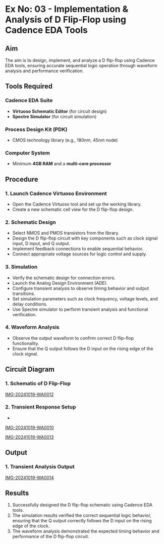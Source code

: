 # Ex No: 03 - Implementation & Analysis of D Flip-Flop using Cadence EDA Tools

## Aim
The aim is to design, implement, and analyze a D flip-flop using Cadence EDA tools, ensuring accurate sequential logic operation through waveform analysis and performance verification.

## Tools Required

### Cadence EDA Suite
- **Virtuoso Schematic Editor** (for circuit design)
- **Spectre Simulator** (for circuit simulation)

### Process Design Kit (PDK)
- CMOS technology library (e.g., 180nm, 45nm node)

### Computer System
- Minimum **4GB RAM** and a **multi-core processor**

## Procedure

### 1. Launch Cadence Virtuoso Environment
- Open the Cadence Virtuoso tool and set up the working library.
- Create a new schematic cell view for the D flip-flop design.

### 2. Schematic Design
- Select NMOS and PMOS transistors from the library.
- Design the D flip-flop circuit with key components such as clock signal input, D input, and Q output.
- Implement feedback connections to enable sequential behavior.
- Connect appropriate voltage sources for logic control and supply.

### 3. Simulation
- Verify the schematic design for connection errors.
- Launch the Analog Design Environment (ADE).
- Configure transient analysis to observe timing behavior and output transitions.
- Set simulation parameters such as clock frequency, voltage levels, and delay conditions.
- Use Spectre simulator to perform transient analysis and functional verification.

### 4. Waveform Analysis
- Observe the output waveform to confirm correct D flip-flop functionality.
- Ensure that the Q output follows the D input on the rising edge of the clock signal.

## Circuit Diagram

### 1. Schematic of D Flip-Flop
[IMG-20241019-WA0012](https://github.com/user-attachments/assets/db603b23-ca0e-4f6f-a75f-564145050707)


### 2. Transient Response Setup
*
[IMG-20241019-WA0010](https://github.com/user-attachments/assets/a8260a0f-073a-4ff0-855c-03b76c506451)



 [IMG-20241019-WA0013](https://github.com/user-attachments/assets/20a7f979-21ac-4732-bae5-136935a465ad)


## Output

### 1. Transient Analysis Output
[IMG-20241019-WA0014](https://github.com/user-attachments/assets/70769076-3731-4c5c-a949-d8ac1897fabe)


## Results
1. Successfully designed the D flip-flop schematic using Cadence EDA tools.
2. The simulation results verified the correct sequential logic behavior, ensuring that the Q output correctly follows the D input on the rising edge of the clock.
3. The waveform analysis demonstrated the expected timing behavior and performance of the D flip-flop circuit.
